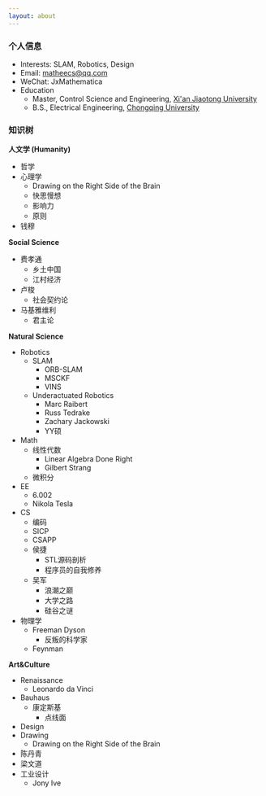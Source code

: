 ```yaml
---
layout: about
---
```

### 个人信息

- Interests: SLAM, Robotics, Design
- Email: <matheecs@qq.com>
- WeChat: JxMathematica
- Education
  - Master, Control Science and Engineering, [Xi'an Jiaotong University](http://www.xjtu.edu.cn)
  - B.S., Electrical Engineering, [Chongqing University](http://www.cqu.edu.cn/v1/)

### 知识树

**人文学 (Humanity)**

- 哲学
- 心理学
  - Drawing on the Right Side of the Brain
  - 快思慢想
  - 影响力
  - 原则
- 钱穆

**Social Science**

- 费孝通
  - 乡土中国
  - 江村经济
- 卢梭
  - 社会契约论
- 马基雅维利
  - 君主论

**Natural Science**

- Robotics
  - SLAM
    - ORB-SLAM
    - MSCKF
    - VINS
  - Underactuated Robotics
    - Marc Raibert
    - Russ Tedrake
    - Zachary Jackowski
    - YY硕
- Math
  - 线性代数
    - Linear Algebra Done Right
    - Gilbert Strang
  - 微积分
- EE
  - 6.002
  - Nikola Tesla
- CS
  - 编码
  - SICP
  - CSAPP
  - 侯捷
    - STL源码剖析
    - 程序员的自我修养
  - 吴军
    - 浪潮之巅
    - 大学之路
    - 硅谷之谜
- 物理学
  - Freeman Dyson
    - 反叛的科学家
  - Feynman

**Art&Culture**

- Renaissance
  - Leonardo da Vinci
- Bauhaus
  - 康定斯基
    - 点线面
- Design
- Drawing
  - Drawing on the Right Side of the Brain
- 陈丹青
- 梁文道
- 工业设计
  - Jony Ive